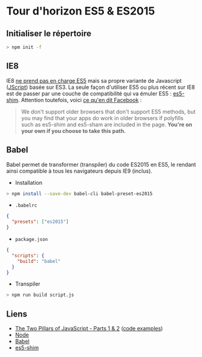 # Tour d'horizon ES5 & ES2015
## Initialiser le répertoire
```sh
> npm init -f
```

## IE8
IE8 [ne prend pas en charge ES5](http://kangax.github.io/compat-table/es5/#ie8) mais sa propre variante de Javascript ([JScript](http://goo.gl/EKFi48)) basée sur ES3. La seule façon d'utiliser ES5 ou plus récent sur IE8 est de passer par une couche de compatibilité qui va émuler ES5 : [es5-shim](https://github.com/es-shims/es5-shim).
Attention toutefois, voici [ce qu'en dit Facebook](https://facebook.github.io/react/docs/working-with-the-browser.html) :
> We don't support older browsers that don't support ES5 methods, but you may find that your apps do work in older browsers if polyfills such as es5-shim and es5-sham are included in the page. **You're on your own if you choose to take this path.**

## Babel
Babel permet de transformer (transpiler) du code ES2015 en ES5, le rendant ainsi compatible à tous les navigateurs depuis IE9 (inclus).
- Installation
```sh
> npm install --save-dev babel-cli babel-preset-es2015
```
- `.babelrc`
```json
{
  "presets": ["es2015"]
}
```
- `package.json`
```json
{
  "scripts": {
    "build": "babel"
  }
}
```
- Transpiler
```sh
> npm run build script.js
```

## Liens
- [The Two Pillars of JavaScript - Parts 1 & 2](https://medium.com/javascript-scene/the-two-pillars-of-javascript-ee6f3281e7f3) ([code examples](https://github.com/learn-javascript-courses/composition-examples#composition-examples))
- [Node](https://nodejs.org/en/)
- [Babel](https://babeljs.io/docs/setup/#installation)
- [es5-shim](https://github.com/es-shims/es5-shim)
